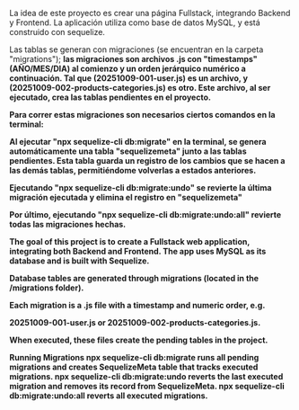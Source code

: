 La idea de este proyecto es crear una página Fullstack, integrando Backend y Frontend. 
La aplicación utiliza como base de datos MySQL, y está construido con sequelize.

Las tablas se generan con migraciones (se encuentran en la carpeta "migrations"); <strong>las migraciones son archivos .js con "timestamps"(AÑO/MES/DIA) al comienzo y un orden jerárquico numérico a continuación. Tal que (20251009-001-user.js) es un archivo, y (20251009-002-products-categories.js) es otro. Este archivo, al ser ejecutado, crea las tablas pendientes en el proyecto<strong>.

Para correr estas migraciones son necesarios ciertos comandos en la terminal:

Al ejecutar <strong>"npx sequelize-cli db:migrate"</strong> en la terminal, se genera automáticamente una tabla "sequelizemeta" junto a las tablas pendientes. Esta tabla guarda un registro de los cambios que se hacen a las demás tablas, permitiéndome volverlas a estados anteriores.

Ejecutando <strong>"npx sequelize-cli db:migrate:undo"</strong> se revierte la última migración ejecutada y elimina el registro en "sequelizemeta"

Por último, ejecutando <strong>"npx sequelize-cli db:migrate:undo:all"</strong> revierte todas las migraciones hechas. 

The goal of this project is to create a Fullstack web application, integrating both Backend and Frontend.
The app uses MySQL as its database and is built with Sequelize.

Database tables are generated through migrations (located in the /migrations folder).

Each migration is a .js file with a timestamp and numeric order, e.g.

20251009-001-user.js or 20251009-002-products-categories.js.

When executed, these files create the pending tables in the project.

Running Migrations
npx sequelize-cli db:migrate runs all pending migrations and creates SequelizeMeta table that tracks executed migrations. 
npx sequelize-cli db:migrate:undo reverts the last executed migration and removes its record from SequelizeMeta.
npx sequelize-cli db:migrate:undo:all reverts all executed migrations.
